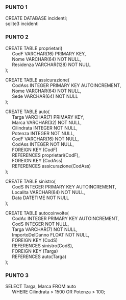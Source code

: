 ### PUNTO 1
CREATE DATABASE incidenti;<br />
sqlite3 incidenti

### PUNTO 2
CREATE TABLE proprietari(<br />
&ensp;&ensp;&ensp;CodF VARCHAR(16) PRIMARY KEY,<br />
&ensp;&ensp;&ensp;Nome VARCHAR(64) NOT NULL,<br />
&ensp;&ensp;&ensp;Residenza VARCHAR(128) NOT NULL<br />
);

CREATE TABLE assicurazione(<br />
&ensp;&ensp;&ensp;CodAss INTEGER PRIMARY KEY AUTOINCREMENT,<br />
&ensp;&ensp;&ensp;Nome VARCHAR(64) NOT NULL,<br />
&ensp;&ensp;&ensp;Sede VARCHAR(64) NOT NULL<br />
);

CREATE TABLE auto(<br />
&ensp;&ensp;&ensp;Targa VARCHAR(7) PRIMARY KEY,<br />
&ensp;&ensp;&ensp;Marca VARCHAR(32) NOT NULL,<br />
&ensp;&ensp;&ensp;Cilindrata INTEGER NOT NULL,<br />
&ensp;&ensp;&ensp;Potenza INTEGER NOT NULL,<br />
&ensp;&ensp;&ensp;CodF VARCHAR(16) NOT NULL,<br />
&ensp;&ensp;&ensp;CodAss INTEGER NOT NULL,<br />
&ensp;&ensp;&ensp;FOREIGN KEY (CodF)<br />
&ensp;&ensp;&ensp;REFERENCES proprietari(CodF),<br />
&ensp;&ensp;&ensp;FOREIGN KEY (CodAss)<br />
&ensp;&ensp;&ensp;REFERENCES assicurazione(CodAss)<br />
);

CREATE TABLE sinistro(<br />
&ensp;&ensp;&ensp;CodS INTEGER PRIMARY KEY AUTOINCREMENT,<br />
&ensp;&ensp;&ensp;Localita VARCHAR(64) NOT NULL,<br />
&ensp;&ensp;&ensp;Data DATETIME NOT NULL<br />
);

CREATE TABLE autocoinvolte(<br />
&ensp;&ensp;&ensp;CodAc INTEGER PRIMARY KEY AUTOINCREMENT,<br />
&ensp;&ensp;&ensp;CodS INTEGER NOT NULL,<br />
&ensp;&ensp;&ensp;Targa VARCHAR(7) NOT NULL,<br />
&ensp;&ensp;&ensp;ImportoDelDanno FLOAT NOT NULL, <br />
&ensp;&ensp;&ensp;FOREIGN KEY (CodS)<br />
&ensp;&ensp;&ensp;REFERENCES sinistro(CodS),<br />
&ensp;&ensp;&ensp;FOREIGN KEY (Targa)<br />
&ensp;&ensp;&ensp;REFERENCES auto(Targa)<br />
);

### PUNTO 3
SELECT Targa, Marca FROM auto<br />
&ensp;&ensp;&ensp;WHERE Cilindrata > 1500 OR Potenza > 100;
